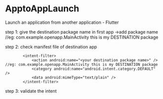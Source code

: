 # ApptoAppLaunch
 Launch an application from another application - Flutter

 step 1:  give the destination package name in first app 
          ->add package name //eg: com.example.openapp.MainActivity this is my DESTINATION package

 step 2:    check manifest file of destination app
 <!-- add this below lines  -->
            <intent-filter>
                <action android:name="<your destination package name>" /> //eg: com.example.openapp.MainActivity this is my DESTINATION package
                <category android:name="android.intent.category.DEFAULT" />
                <data android:mimeType="text/plain" />
            </intent-filter>    
   step 3: validate the intent
